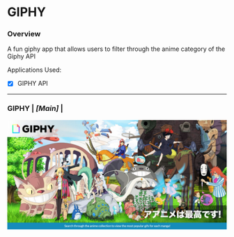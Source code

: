 # GIPHY
### Overview
A fun giphy app that allows users to filter through the anime category of the Giphy API


Applications Used:
- [x] GIPHY API

--------------------------------------------------------------------------------------------------------------------------------------

### GIPHY | *[Main]* |
![Image of main](/assets/animegiphy/gif.jpg)
